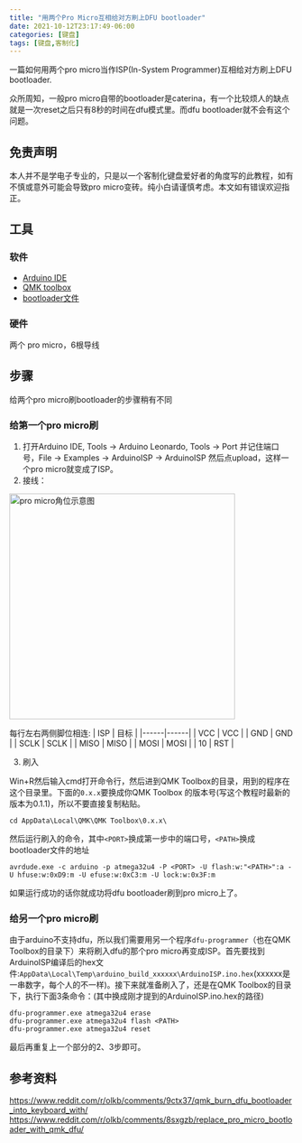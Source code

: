```yaml
---
title: "用两个Pro Micro互相给对方刷上DFU bootloader"
date: 2021-10-12T23:17:49-06:00
categories: [键盘]
tags: [键盘,客制化]
---
```

一篇如何用两个pro micro当作ISP(In-System Programmer)互相给对方刷上DFU bootloader.
<!--more-->

众所周知，一般pro micro自带的bootloader是caterina，有一个比较烦人的缺点就是一次reset之后只有8秒的时间在dfu模式里。而dfu bootloader就不会有这个问题。

## 免责声明

本人并不是学电子专业的，只是以一个客制化键盘爱好者的角度写的此教程，如有不慎或意外可能会导致pro micro变砖。纯小白请谨慎考虑。本文如有错误欢迎指正。

## 工具

### 软件

- [Arduino IDE](https://downloads.arduino.cc/arduino-1.8.16-windows.exe)
- [QMK toolbox](https://github.com/qmk/qmk_toolbox/releases/download/0.1.1/qmk_toolbox_install.exe)
- [bootloader文件](https://github.com/qmk/qmk_firmware/blob/master/util/bootloader_atmega32u4_1.0.0.hex)

### 硬件

两个 pro micro，6根导线

## 步骤

给两个pro micro刷bootloader的步骤稍有不同

### 给第一个pro micro刷

1. 打开Arduino IDE, Tools -> Arduino Leonardo, Tools -> Port 并记住端口号，File -> Examples -> ArduinoISP -> ArduinoISP 然后点upload，这样一个pro micro就变成了ISP。
2. 接线：

<img src="https://cdn.sparkfun.com/assets/9/c/3/c/4/523a1765757b7f5c6e8b4567.png" alt="pro micro角位示意图" width="400"/>

每行左右两侧脚位相连:
| ISP  | 目标 |
|------|------|
| VCC  | VCC  |
| GND  | GND  |
| SCLK | SCLK |
| MISO | MISO |
| MOSI | MOSI |
| 10   | RST  |

3. 刷入

Win+R然后输入cmd打开命令行，然后进到QMK Toolbox的目录，用到的程序在这个目录里。下面的`0.x.x`要换成你QMK Toolbox 的版本号(写这个教程时最新的版本为0.1.1)，所以不要直接复制粘贴。

```
cd AppData\Local\QMK\QMK Toolbox\0.x.x\
```

然后运行刷入的命令，其中`<PORT>`换成第一步中的端口号，`<PATH>`换成bootloader文件的地址

```
avrdude.exe -c arduino -p atmega32u4 -P <PORT> -U flash:w:"<PATH>":a -U hfuse:w:0xD9:m -U efuse:w:0xC3:m -U lock:w:0x3F:m
```

如果运行成功的话你就成功将dfu bootloader刷到pro micro上了。

### 给另一个pro micro刷

由于arduino不支持dfu，所以我们需要用另一个程序`dfu-programmer`（也在QMK Toolbox的目录下）来将刷入dfu的那个pro micro再变成ISP。首先要找到ArduinoISP编译后的hex文件:`AppData\Local\Temp\arduino_build_xxxxxx\ArduinoISP.ino.hex`(xxxxxx是一串数字，每个人的不一样)。接下来就准备刷入了，还是在QMK Toolbox的目录下，执行下面3条命令：(其中<PATH>换成刚才提到的ArduinoISP.ino.hex的路径)
```
dfu-programmer.exe atmega32u4 erase
dfu-programmer.exe atmega32u4 flash <PATH>
dfu-programmer.exe atmega32u4 reset
```

最后再重复上一个部分的2、3步即可。

## 参考资料

https://www.reddit.com/r/olkb/comments/9ctx37/qmk_burn_dfu_bootloader_into_keyboard_with/
https://www.reddit.com/r/olkb/comments/8sxgzb/replace_pro_micro_bootloader_with_qmk_dfu/

